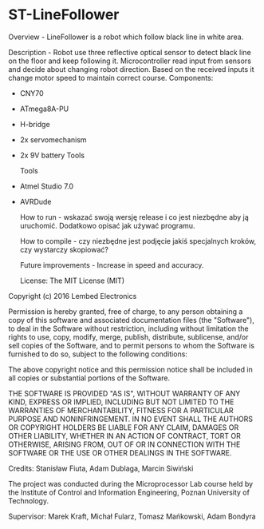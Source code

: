 # ST-LineFollower

  Overview - LineFollower is a robot which follow black line in white area.

  Description - Robot use three reflective optical sensor to detect black line on the floor and keep following it. Microcontroller read input from sensors and decide about changing robot direction. Based on the received inputs it change motor speed to maintain correct course. 
Components:
- CNY70
- ATmega8A-PU
- H-bridge
- 2x servomechanism
- 2x 9V battery
Tools


  Tools 
- Atmel Studio 7.0
- AVRDude

  How to run - wskazać swoją wersję release i co jest niezbędne aby ją uruchomić.
Dodatkowo opisać jak używać programu.

  How to compile - czy niezbędne jest podjęcie jakiś specjalnych kroków, czy
wystarczy skopiować?

  Future improvements - Increase in speed and accuracy.

  License:
The MIT License (MIT)

Copyright (c) 2016 Lembed Electronics

Permission is hereby granted, free of charge, to any person obtaining a copy
of this software and associated documentation files (the "Software"), to deal
in the Software without restriction, including without limitation the rights
to use, copy, modify, merge, publish, distribute, sublicense, and/or sell
copies of the Software, and to permit persons to whom the Software is
furnished to do so, subject to the following conditions:

The above copyright notice and this permission notice shall be included in all
copies or substantial portions of the Software.

THE SOFTWARE IS PROVIDED "AS IS", WITHOUT WARRANTY OF ANY KIND, EXPRESS OR
IMPLIED, INCLUDING BUT NOT LIMITED TO THE WARRANTIES OF MERCHANTABILITY,
FITNESS FOR A PARTICULAR PURPOSE AND NONINFRINGEMENT. IN NO EVENT SHALL THE
AUTHORS OR COPYRIGHT HOLDERS BE LIABLE FOR ANY CLAIM, DAMAGES OR OTHER
LIABILITY, WHETHER IN AN ACTION OF CONTRACT, TORT OR OTHERWISE, ARISING FROM,
OUT OF OR IN CONNECTION WITH THE SOFTWARE OR THE USE OR OTHER DEALINGS IN THE
SOFTWARE.

  Credits:
Stanisław Fiuta,
Adam Dublaga,
Marcin Siwiński

The project was conducted during the Microprocessor Lab course held by the
Institute of Control and Information Engineering, Poznan University of Technology.

  Supervisor: 
Marek Kraft,
Michał Fularz,
Tomasz Mańkowski,
Adam Bondyra
